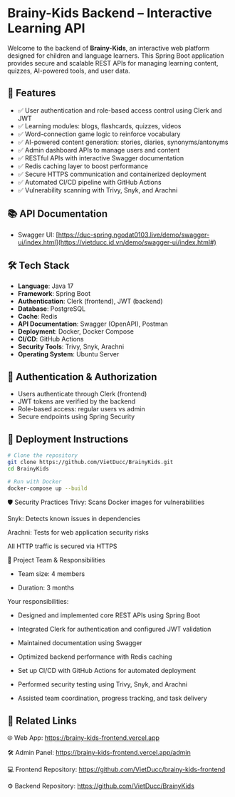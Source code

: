 # Brainy-Kids Backend – Interactive Learning API

Welcome to the backend of **Brainy-Kids**, an interactive web platform designed for children and language learners. This Spring Boot application provides secure and scalable REST APIs for managing learning content, quizzes, AI-powered tools, and user data.

## 🚀 Features

- ✅ User authentication and role-based access control using Clerk and JWT
- ✅ Learning modules: blogs, flashcards, quizzes, videos
- ✅ Word-connection game logic to reinforce vocabulary
- ✅ AI-powered content generation: stories, diaries, synonyms/antonyms
- ✅ Admin dashboard APIs to manage users and content
- ✅ RESTful APIs with interactive Swagger documentation
- ✅ Redis caching layer to boost performance
- ✅ Secure HTTPS communication and containerized deployment
- ✅ Automated CI/CD pipeline with GitHub Actions
- ✅ Vulnerability scanning with Trivy, Snyk, and Arachni

## 📚 API Documentation

- Swagger UI: [https://duc-spring.ngodat0103.live/demo/swagger-ui/index.html](https://vietducc.id.vn/demo/swagger-ui/index.html#)

## 🛠️ Tech Stack

- **Language**: Java 17
- **Framework**: Spring Boot
- **Authentication**: Clerk (frontend), JWT (backend)
- **Database**: PostgreSQL
- **Cache**: Redis
- **API Documentation**: Swagger (OpenAPI), Postman
- **Deployment**: Docker, Docker Compose
- **CI/CD**: GitHub Actions
- **Security Tools**: Trivy, Snyk, Arachni
- **Operating System**: Ubuntu Server

## 🔐 Authentication & Authorization

- Users authenticate through Clerk (frontend)
- JWT tokens are verified by the backend
- Role-based access: regular users vs admin
- Secure endpoints using Spring Security

## 🚢 Deployment Instructions

```bash
# Clone the repository
git clone https://github.com/VietDucc/BrainyKids.git
cd BrainyKids

# Run with Docker
docker-compose up --build
 ```
🛡️ Security Practices
Trivy: Scans Docker images for vulnerabilities

Snyk: Detects known issues in dependencies

Arachni: Tests for web application security risks

All HTTP traffic is secured via HTTPS

👥 Project Team & Responsibilities
- Team size: 4 members

- Duration: 3 months

Your responsibilities:

-   Designed and implemented core REST APIs using Spring Boot

- Integrated Clerk for authentication and configured JWT validation

- Maintained documentation using Swagger

- Optimized backend performance with Redis caching

- Set up CI/CD with GitHub Actions for automated deployment

- Performed security testing using Trivy, Snyk, and Arachni

- Assisted team coordination, progress tracking, and task delivery

## 🔗 Related Links
🌐 Web App: https://brainy-kids-frontend.vercel.app

🛠️ Admin Panel: https://brainy-kids-frontend.vercel.app/admin

💻 Frontend Repository: https://github.com/VietDucc/brainy-kids-frontend

⚙️ Backend Repository: https://github.com/VietDucc/BrainyKids
